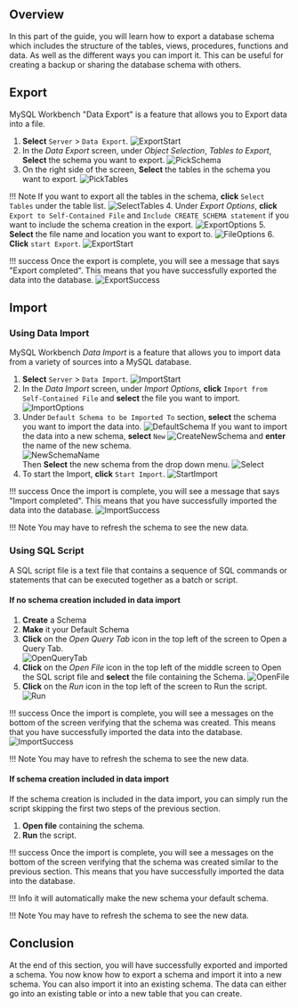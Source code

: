 ## Overview

In this part of the guide, you will learn how to export a database schema which includes the structure of the tables, views, procedures, functions and data. As well as the different ways you can import it. This can be useful for creating a backup or sharing the database schema with others.

## Export
MySQL Workbench "Data Export" is a feature that allows you to Export data into a file.

1. **Select** `Server` > `Data Export`.
![ExportStart](./images/schema/ExportStart.png)
2. In the *Data Export* screen, under *Object Selection*, *Tables to Export*, **Select** the schema you want to export.
![PickSchema](./images/schema/ExportPickSchema.png)
3. On the right side of the screen, **Select** the tables in the schema you want to export.
![PickTables](./images/schema/ExportPickTables.png)

!!! Note
    If you want to export all the tables in the schema, **click** `Select Tables` under the table list.
    ![SelectTables](./images/schema/ExportSelectAllTables.png)
4. Under *Export Options*, **click** `Export to Self-Contained File` and `Include CREATE SCHEMA statement` if you want to include the schema creation in the export.
![ExportOptions](./images/schema/ExportOptions.png)
5. **Select** the file name and location you want to export to.
![FileOptions](./images/schema/ExportDestination.png)
6. **Click** `start Export`.
![ExportStart](./images/schema/ExportStartExport.png)

!!! success
    Once the export is complete, you will see a message that says "Export completed". This means that you have successfully exported the data into the database.
    ![ExportSuccess](./images/ExportSuccess.png)

## Import

### Using Data Import
MySQL Workbench *Data Import* is a feature that allows you to import data from a variety of sources into a MySQL database.

1. **Select** `Server` > `Data Import`.
![ImportStart](./images/schema/ImportStart.png)
2. In the *Data Import* screen, under *Import Options*, **click** `Import from Self-Contained File` and **select** the file you want to import.
![ImportOptions](./images/schema/ImportOptions.png)
3. Under `Default Schema to be Imported To` section, **select** the schema you want to import the data into.
![DefaultSchema](./images/schema/ImportDestination.png)
If you want to import the data into a new schema, **select** `New`
![CreateNewSchema](./images/schema/ImportNewSchema.png)
and **enter** the name of the new schema. <br>
![NewSchemaName](./images/schema/ImportNewName.png) <br>
Then **Select** the new schema from the drop down menu.
![Select](./images/schema/ImportPickNew.png)
4. To start the Import, **click** `Start Import`.
![StartImport](./images/schema/ImportStartImport.png)

!!! success
    Once the import is complete, you will see a message that says "Import completed". This means that you have successfully imported the data into the database.
    ![ImportSuccess](./images/schema/ImportSuccess.png)

!!! Note
    You may have to refresh the schema to see the new data.

### Using SQL Script
A SQL script file is a text file that contains a sequence of SQL commands or statements that can be executed together as a batch or script.

#### If no schema creation included in data import

1. **Create** a Schema
2. **Make** it your Default Schema
3. **Click** on the *Open Query Tab* icon in the top left of the screen to Open a Query Tab. <br>
![OpenQueryTab](./images/schema/OpenTab.png)
4. **Click** on the *Open File* icon in the top left of the middle screen to Open the SQL script file and **select** the file containing the Schema.
![OpenFile](./images/schema/OpenFile.png)
5. **Click** on the *Run* icon in the top left of the screen to Run the script.
![Run](./images/schema/Run.png)

!!! success
    Once the import is complete, you will see a messages on the bottom of the screen verifying that the schema was created. This means that you have successfully imported the data into the database.
    ![ImportSuccess](./images/schema/SchemaCreationSuccess.png)

!!! Note
    You may have to refresh the schema to see the new data.

#### If schema creation included in data import

If the schema creation is included in the data import, you can simply run the script skipping the first two steps of the previous section.

1. **Open file** containing the schema.
2. **Run** the script.

!!! success
    Once the import is complete, you will see a messages on the bottom of the screen verifying that the schema was created similar to the previous section. This means that you have successfully imported the data into the database.

!!! Info
    it will automatically make the new schema your default schema.

!!! Note
    You may have to refresh the schema to see the new data.

## Conclusion

At the end of this section, you will have successfully exported and imported a schema. You now know how to export a schema and import it into a new schema. You can also import it into an existing schema. The data can either go into an existing table or into a new table that you can create.
